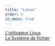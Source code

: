 ```yaml
---
title: "Linux"
order: 4
in_menu: true
---
```

<a href="https://reno7366.github.io/lesite/user.html">L'utilisateur Linux</a><br>
<a href="https://reno7366.github.io/lesite/filesystem.html">Le Système de fichier</a> 